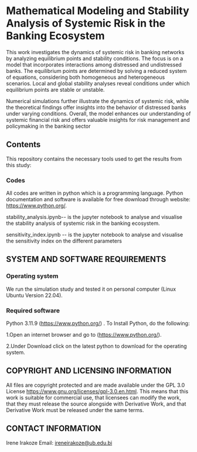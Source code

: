 # Mathematical Modeling and Stability Analysis of Systemic Risk in the Banking Ecosystem

This work investigates the dynamics of systemic risk in banking networks by analyzing equilibrium points and stability conditions. The focus is on a model that
incorporates interactions among distressed and undistressed banks. The equilibrium points are determined by solving a reduced system of equations, considering both homogeneous and heterogeneous scenarios. Local and global stability analyses reveal conditions under which equilibrium points are stable or unstable. 

Numerical simulations further illustrate the dynamics of systemic risk, while the theoretical findings offer insights into the behavior of distressed banks under varying conditions. Overall, the model enhances our understanding of systemic financial risk and offers valuable insights for risk management and policymaking in the banking sector

## Contents

This repository contains the  necessary tools used to get the results from this study:

### Codes 

All codes are written in python which is a  programming language. Python documentation and software is available for free download through website: https://www.python.org/.

stability_analysis.ipynb-- is the jupyter notebook to analyse and visualise the stability analysis of systemic risk in the banking ecosystem.

sensitivity_index.ipynb -- is the jupyter notebook to analyse and visualise the sensitivity index on the different parameters 

## SYSTEM AND SOFTWARE REQUIREMENTS


### Operating system
We run the simulation study  and tested it on personal computer (Linux Ubuntu Version 22.04).

### Required software
Python 3.11.9 (https://www.python.org/) . To Install Python, do the following:

1.Open an internet browser and go to (https://www.python.org/).

2.Under Download click on the latest python to download for the operating system.


## COPYRIGHT AND LICENSING INFORMATION

All files are copyright protected and are made available under the GPL 3.0 License <https://www.gnu.org/licenses/gpl-3.0.en.html>. This means that this work is suitable for commercial use, that licensees can modify the work, that they must release the source alongside with Derivative Work, and that Derivative Work must be released under the same terms.


## CONTACT INFORMATION

Irene Irakoze
Email: <ireneirakoze@ub.edu.bi>


